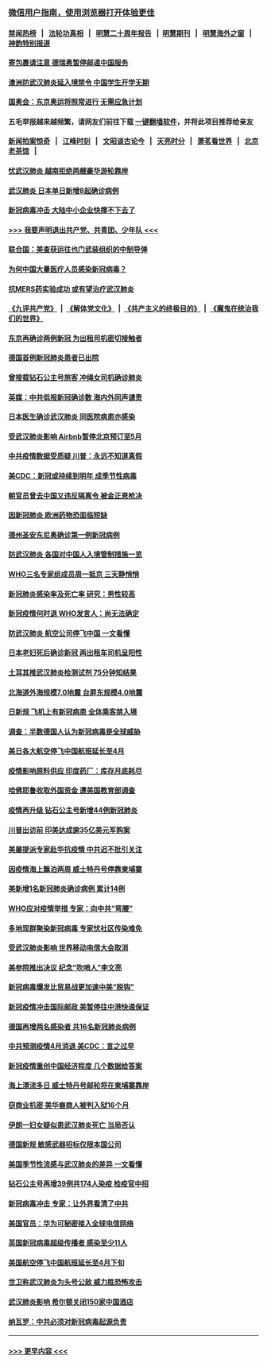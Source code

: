 ### [微信用户指南，使用浏览器打开体验更佳](https://github.com/gfw-breaker/banned-news1/blob/master/indexes/wechat-guide.md?t=0)
#### [禁闻热榜](热点新闻.md?t=0)  &nbsp;&nbsp;|&nbsp;&nbsp; [法轮功真相](https://github.com/gfw-breaker/truth/blob/master/README.md?t=0) &nbsp;&nbsp;|&nbsp;&nbsp; [明慧二十周年报告](https://github.com/gfw-breaker/mh-reports/blob/master/README.md?t=0) &nbsp;&nbsp;|&nbsp;&nbsp;[明慧期刊](https://github.com/gfw-breaker/mh-qikan) &nbsp;&nbsp;|&nbsp;&nbsp; [明慧海外之窗](https://github.com/gfw-breaker/mh-news/blob/master/README.md?t=0) &nbsp;&nbsp;|&nbsp;&nbsp; [神韵特别报道](https://github.com/gfw-breaker/mh-news/blob/master/shenyun.md?t=0)
#### [寄包裹请注意 德瑞奥暂停邮递中国服务](../pages/nsc418/n11869727.md?t=02150433) 
#### [澳洲防武汉肺炎延入境禁令 中国学生开学无期](../pages/nsc418/n11869546.md?t=02150433) 
#### [国奥会：东京奥运将照常进行 无需应急计划](../pages/nsc418/n11869422.md?t=02150433) 
#### 五毛举报越来越频繁，请网友们前往下载 [一键翻墙软件](https://github.com/gfw-breaker/ssr-accounts)，并将此项目推荐给亲友
#### [新闻拍案惊奇](https://github.com/gfw-breaker/banned-news1/blob/master/pages/link4.md) &nbsp;&nbsp;|&nbsp;&nbsp; [江峰时刻](https://github.com/gfw-breaker/banned-news1/blob/master/pages/link4.md) &nbsp;&nbsp;|&nbsp;&nbsp; [文昭谈古论今](https://github.com/gfw-breaker/banned-news1/blob/master/pages/link4.md) &nbsp;&nbsp;|&nbsp;&nbsp; [天亮时分](https://github.com/gfw-breaker/banned-news1/blob/master/pages/link4.md) &nbsp;&nbsp;|&nbsp;&nbsp; [萧茗看世界](https://github.com/gfw-breaker/banned-news1/blob/master/pages/link4.md) &nbsp;&nbsp;|&nbsp;&nbsp; [北京老茶馆](https://github.com/gfw-breaker/banned-news1/blob/master/pages/link4.md) &nbsp;&nbsp;|&nbsp;&nbsp; 
#### [忧武汉肺炎 越南拒绝两艘豪华游轮靠岸](../pages/nsc418/n11867444.md?t=02150433) 
#### [武汉肺炎 日本单日新增8起确诊病例](../pages/nsc418/n11869272.md?t=02150433) 
#### [新冠病毒冲击 大陆中小企业快撑不下去了](../pages/nsc418/n11869259.md?t=02150433) 
#### [>>> 我要声明退出共产党、共青团、少年队 <<<](https://github.com/begood0513/goodnews/blob/master/quit/letter.md) 
#### [联合国：美查获运往也门武装组织的中制导弹](../pages/nsc418/n11868677.md?t=02150433) 
#### [为何中国大量医疗人员感染新冠病毒？](../pages/nsc418/n11869001.md?t=02150433) 
#### [抗MERS药实验成功 或有望治疗武汉肺炎](../pages/nsc418/n11868912.md?t=02150433) 
#### [《九评共产党》](https://github.com/begood0513/9ping.md/blob/master/README.md) &nbsp;|&nbsp; [《解体党文化》](../../../../jtdwh.md/blob/master/README.md)  &nbsp;|&nbsp; [《共产主义的终极目的》](../../../../gczydzjmd.md/blob/master/README.md) &nbsp;|&nbsp; [《魔鬼在统治我们的世界》](../../../../mgztzwmdsj.md/blob/master/README.md) 
#### [东京再确诊两例新冠 为出租司机密切接触者](../pages/nsc418/n11868770.md?t=02150433) 
#### [德国首例新冠肺炎患者已出院](../pages/nsc418/n11868714.md?t=02150433) 
#### [曾接载钻石公主号旅客 冲绳女司机确诊肺炎](../pages/nsc418/n11868610.md?t=02150433) 
#### [英媒：中共低报新冠确诊数 海内外同声谴责](../pages/nsc418/n11867421.md?t=02150433) 
#### [日本医生确诊武汉肺炎 同医院病患亦感染](../pages/nsc418/n11867779.md?t=02150433) 
#### [受武汉肺炎影响 Airbnb暂停北京预订至5月](../pages/nsc418/n11867428.md?t=02150433) 
#### [中共疫情数据受质疑 川普：永远不知道真假](../pages/nsc418/n11867195.md?t=02150433) 
#### [美CDC：新冠或持续到明年 成季节性病毒](../pages/nsc418/n11867279.md?t=02150433) 
#### [朝官员曾去中国又违反隔离令 被金正恩枪决](../pages/nsc418/n11867087.md?t=02150433) 
#### [因新冠肺炎 欧洲药物恐面临短缺](../pages/nsc418/n11867036.md?t=02150433) 
#### [德州圣安东尼奥确诊第一例新冠病例](../pages/nsc418/n11867194.md?t=02150433) 
#### [防武汉肺炎 各国对中国人入境管制措施一览](../pages/nsc418/n11838726.md?t=02150433) 
#### [WHO三名专家组成员周一抵京 三天静悄悄](../pages/nsc418/n11866947.md?t=02150433) 
#### [新冠肺炎感染率及死亡率 研究：男性较高](../pages/nsc418/n11866956.md?t=02150433) 
#### [新冠疫情何时退 WHO发言人：尚无法确定](../pages/nsc418/n11866864.md?t=02150433) 
#### [防武汉肺炎 航空公司停飞中国 一文看懂](../pages/nsc418/n11866800.md?t=02150433) 
#### [日本老妇死后确诊新冠 两出租车司机呈阳性](../pages/nsc418/n11866755.md?t=02150433) 
#### [土耳其推武汉肺炎检测试剂 75分钟知结果](../pages/nsc418/n11866520.md?t=02150433) 
#### [北海道外海规模7.0地震 台屏东规模4.0地震](../pages/nsc418/n11866262.md?t=02150433) 
#### [日新规 飞机上有新冠病患 全体乘客禁入境](../pages/nsc418/n11866233.md?t=02150433) 
#### [调查：半数德国人认为新冠病毒是全球威胁](../pages/nsc418/n11866687.md?t=02150433) 
#### [美日各大航空停飞中国航班延长至4月](../pages/nsc418/n11865980.md?t=02150433) 
#### [疫情影响原料供应 印度药厂：库存月底耗尽](../pages/nsc418/n11865151.md?t=02150433) 
#### [哈佛耶鲁收取外国资金 遭美国教育部调查](../pages/nsc418/n11864950.md?t=02150433) 
#### [疫情再升级 钻石公主号新增44例新冠肺炎](../pages/nsc418/n11865033.md?t=02150433) 
#### [川普出访前 印美达成逾35亿美元军购案](../pages/nsc418/n11865444.md?t=02150433) 
#### [美屡提派专家赴华抗疫情 中共迟不批引关注](../pages/nsc418/n11864719.md?t=02150433) 
#### [因疫情海上飘泊两周 威士特丹号停靠柬埔寨](../pages/nsc418/n11865007.md?t=02150433) 
#### [美新增1名新冠肺炎确诊病例 累计14例](../pages/nsc418/n11864893.md?t=02150433) 
#### [WHO应对疫情举措 专家：向中共“弯腰”](../pages/nsc418/n11864727.md?t=02150433) 
#### [多地现群聚染新冠病毒 专家忧社区传染难免](../pages/nsc418/n11864715.md?t=02150433) 
#### [受武汉肺炎影响 世界移动电信大会取消](../pages/nsc418/n11864629.md?t=02150433) 
#### [美参院推出决议 纪念“吹哨人”李文亮](../pages/nsc418/n11863852.md?t=02150433) 
#### [新冠病毒爆发比贸易战更加速中美“脱钩”](../pages/nsc418/n11864470.md?t=02150433) 
#### [新冠疫情冲击国际邮政 美暂停往中港快递保证](../pages/nsc418/n11864207.md?t=02150433) 
#### [德国再增两名感染者 共16名新冠肺炎病例](../pages/nsc418/n11864293.md?t=02150433) 
#### [中共预测疫情4月消退 美CDC：言之过早](../pages/nsc418/n11864310.md?t=02150433) 
#### [新冠疫情重创中国经济程度 几个数据给答案](../pages/nsc418/n11864203.md?t=02150433) 
#### [海上漂流多日 威士特丹号邮轮将在柬埔寨靠岸](../pages/nsc418/n11864029.md?t=02150433) 
#### [窃商业机密 美华裔商人被判入狱16个月](../pages/nsc418/n11863911.md?t=02150433) 
#### [伊朗一妇女疑似患武汉肺炎死亡 当局否认](../pages/nsc418/n11863650.md?t=02150433) 
#### [德国新规 敏感武器招标仅限本国公司](../pages/nsc418/n11863509.md?t=02150433) 
#### [美国季节性流感与武汉肺炎的差异 一文看懂](../pages/nsc418/n11862428.md?t=02150433) 
#### [钻石公主号再增39例共174人染疫 检疫官中招](../pages/nsc418/n11862422.md?t=02150433) 
#### [新冠病毒冲击 专家：让外界看清了中共](../pages/nsc418/n11862280.md?t=02150433) 
#### [美国官员：华为可秘密接入全球电信网络](../pages/nsc418/n11862122.md?t=02150433) 
#### [英国新冠病毒超级传播者 感染至少11人](../pages/nsc418/n11862023.md?t=02150433) 
#### [美国航空停飞中国航班延长至4月下旬](../pages/nsc418/n11861970.md?t=02150433) 
#### [世卫称武汉肺炎为头号公敌 威力胜恐怖攻击](../pages/nsc418/n11861982.md?t=02150433) 
#### [武汉肺炎影响 希尔顿关闭150家中国酒店](../pages/nsc418/n11859887.md?t=02150433) 
#### [纳瓦罗：中共必须对新冠病毒起源负责](../pages/nsc418/n11861810.md?t=02150433) 

----
#### [ >>> 更早内容 <<< ](../indexes/nsc418-earlier.md)
